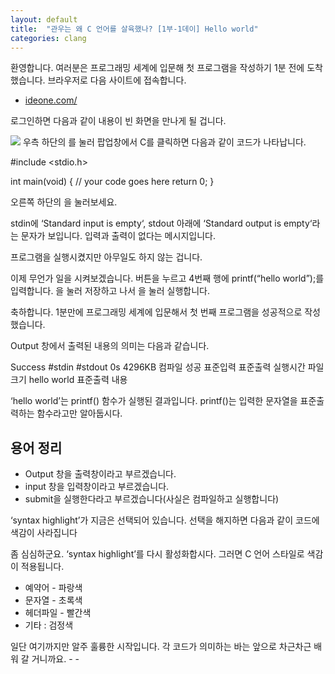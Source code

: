 ```yaml
---
layout: default
title:  "관우는 왜 C 언어를 살육했나? [1부-1데이] Hello world"
categories: clang
---
```


환영합니다. 여러분은 프로그래밍 세계에 입문해 첫 프로그램을 작성하기 1분 전에 도착했습니다. 브라우저로 다음 사이트에 접속합니다.

- [ideone.com/](https://ideone.com/)

로그인하면 다음과 같이 내용이 빈 화면을 만나게 될 겁니다.

![](/attets/imeges/)
우측 하단의 를 눌러 팝업창에서 C를 클릭하면 다음과 같이 코드가 나타납니다.

#include <stdio.h>

int main(void) {
	// your code goes here
	return 0;
}

오른쪽 하단의 을 눌러보세요.


stdin에 ‘Standard input is empty‘, stdout 아래에 ‘Standard output is empty‘라는 문자가 보입니다. 입력과 출력이 없다는 메시지입니다.

프로그램을 실행시켰지만 아무일도 하지 않는 겁니다.

이제 무언가 일을 시켜보겠습니다.
버튼을 누르고 4번째 행에 printf(“hello world”);를 입력합니다.
을 눌러 저장하고 나서 을 눌러 실행합니다.



축하합니다. 1분만에 프로그래밍 세계에 입문해서 첫 번째 프로그램을 성공적으로 작성했습니다.

Output 창에서 출력된 내용의 의미는 다음과 같습니다.

Success	#stdin #stdout 0s 4296KB
컴파일 성공 표준입력 표준출력 실행시간 파일크기
hello world
표준출력 내용

‘hello world’는 printf() 함수가 실행된 결과입니다. printf()는 입력한 문자열을 표준출력하는 함수라고만 알아둡시다. 

## 용어 정리
- Output 창을 출력창이라고 부르겠습니다.
- input 창을 입력창이라고 부르겠습니다.
- submit을 실행한다라고 부르겠습니다(사실은 컴파일하고 실행합니다)

‘syntax highlight’가 지금은 선택되어 있습니다. 선택을 해지하면 다음과 같이 코드에 색감이 사라집니다




좀 심심하군요. ‘syntax highlight’를 다시 활성화합시다. 그러면 C 언어 스타일로 색감이 적용됩니다. 

- 예약어 - 파랑색
- 문자열 - 초록색
- 헤더파일 - 빨간색
- 기타 : 검정색

일단 여기까지만 알주 훌륭한 시작입니다. 각 코드가 의미하는 바는 앞으로 차근차근 배워 갈 거니까요. - - 
